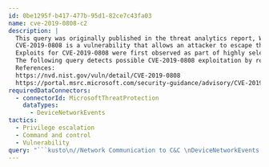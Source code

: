 ```yaml
---
id: 0be1295f-b417-477b-95d1-82ce7c43fa03
name: cve-2019-0808-c2
description: |
  This query was originally published in the threat analytics report, Windows 7 zero-day for CVE-2019-0808
  CVE-2019-0808 is a vulnerability that allows an attacker to escape the Windows security sandbox and run arbitrary code with admin privileges. This vulnerability affects Windows 7, Windows Server 2008, and Windows Server 2008 R2.
  Exploits for CVE-2019-0808 were first observed as part of highly selective attacks using the Nufsys backdoor. Although the Nufsys-associated exploit was first described as a zero-day, the issue has since been patched.
  The following query detects possible CVE-2019-0808 exploitation by reporting network communication associated with the Nufsys attacks.
  References:
  https://nvd.nist.gov/vuln/detail/CVE-2019-0808
  https://portal.msrc.microsoft.com/security-guidance/advisory/CVE-2019-0808
requiredDataConnectors:
  - connectorId: MicrosoftThreatProtection
    dataTypes:
      - DeviceNetworkEvents
tactics:
  - Privilege escalation
  - Command and control
  - Vulnerability
query: "```kusto\n//Network Communication to C&C \nDeviceNetworkEvents \n| where Timestamp > ago(14d) \n| where RemoteUrl  in(\"luckluck.blog\", \"fffun-video.biz\") //Dest Address DNS \nor RemoteIP  == \"63.141.233.82\" //Destination Address \n```"
---
```


